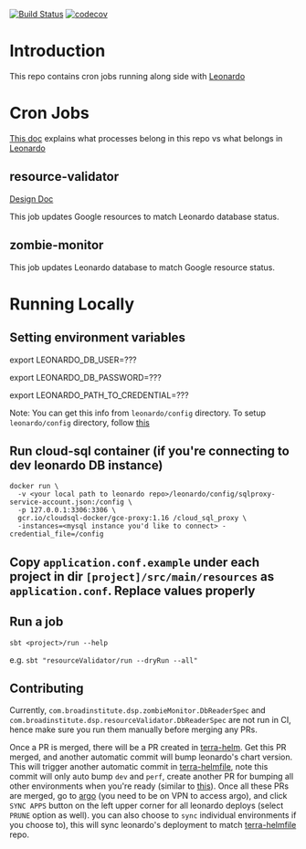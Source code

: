 [![Build Status](https://github.com/broadinstitute/leonardo-cron-jobs/workflows/Unit%20Tests/badge.svg)](https://github.com/broadinstitute/leonardo-cron-jobs/actions) 
[![codecov](https://codecov.io/gh/broadinstitute/leonardo-cron-jobs/branch/master/graph/badge.svg)](https://codecov.io/gh/broadinstitute/leonardo-cron-jobs)

# Introduction

This repo contains cron jobs running along side with [Leonardo](https://github.com/databiosphere/leonardo)

# Cron Jobs
[This doc](https://broadworkbench.atlassian.net/wiki/spaces/IA/pages/807436289/2020-09-17+Leonardo+Async+Processes) explains what processes belong in this repo vs what belongs in [Leonardo](https://github.com/databiosphere/leonardo)

## resource-validator
[Design Doc](https://broadworkbench.atlassian.net/wiki/spaces/IA/pages/737542150/2020-08-25+Proposal+for+Resource+Validator+Cron+Job)

This job updates Google resources to match Leonardo database status.

## zombie-monitor

This job updates Leonardo database to match Google resource status.

# Running Locally

## Setting environment variables

export LEONARDO_DB_USER=???

export LEONARDO_DB_PASSWORD=???

export LEONARDO_PATH_TO_CREDENTIAL=???

Note: You can get this info from `leonardo/config` directory. To setup `leonardo/config` directory, follow [this](https://github.com/broadinstitute/firecloud-develop#quick-start---how-do-i-set-up-my-configs)

## Run cloud-sql container (if you're connecting to dev leonardo DB instance)
```
docker run \
  -v <your local path to leonardo repo>/leonardo/config/sqlproxy-service-account.json:/config \
  -p 127.0.0.1:3306:3306 \
  gcr.io/cloudsql-docker/gce-proxy:1.16 /cloud_sql_proxy \
  -instances=<mysql instance you'd like to connect> -credential_file=/config
```

## Copy `application.conf.example` under each project in dir `[project]/src/main/resources` as `application.conf`. Replace values properly

## Run a job
```
sbt <project>/run --help
```

e.g. `sbt "resourceValidator/run --dryRun --all"`

## Contributing

Currently, `com.broadinstitute.dsp.zombieMonitor.DbReaderSpec` and `com.broadinstitute.dsp.resourceValidator.DbReaderSpec` are not run in CI, hence make sure you run them manually before merging any PRs.

Once a PR is merged, there will be a PR created in [terra-helm](https://github.com/broadinstitute/terra-helm). 
Get this PR merged, and another automatic commit will bump leonardo's chart version. This will trigger another automatic commit 
in [terra-helmfile](https://github.com/broadinstitute/terra-helmfile), note this commit will only auto bump `dev` and `perf`,
create another PR for bumping all other environments when you're ready (similar to [this](https://github.com/broadinstitute/terra-helmfile/pull/390)). Once all these PRs are merged, 
go to [argo](https://ap-argocd.dsp-devops.broadinstitute.org/applications) (you need to be on VPN to access argo), and click `SYNC APPS` button on the left upper corner for all leonardo deploys (select `PRUNE` option as well).
you can also choose to `sync` individual environments if you choose to), this will sync leonardo's deployment to match [terra-helmfile](https://github.com/broadinstitute/terra-helmfile) repo.
